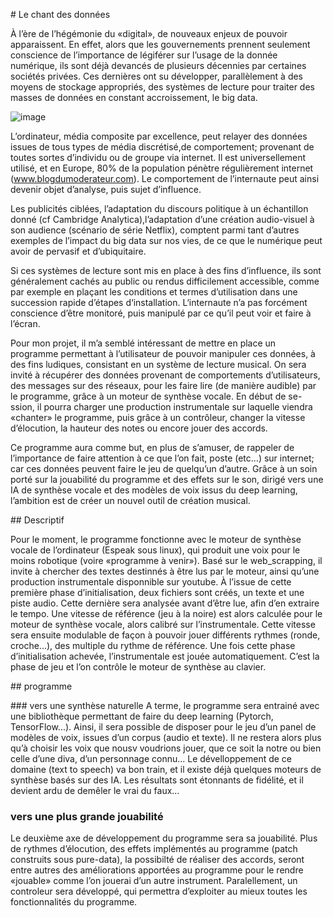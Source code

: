 # Le chant des données

À l’ère de l’hégémonie du «digital», de nouveaux enjeux de pouvoir
apparaissent. En effet, alors que les gouvernements prennent
seulement conscience de l’importance de légiférer sur l’usage de la
donnée numérique, ils sont déjà devancés de plusieurs décennies
par certaines sociétés privées. Ces dernières ont su développer,
parallèlement à des moyens de stockage appropriés, des systèmes
de lecture pour traiter des masses de données en constant
accroissement, le big data.

![image](http://localhost:3000/images/nicolas/chant.jpg)

L’ordinateur, média composite par excellence, peut relayer des
données issues de tous types de média discrétisé,de comportement;
provenant de toutes sortes d’individu ou de groupe via internet.
Il est universellement utilisé, et en Europe, 80% de la population
pénètre régulièrement internet (www.blogdumoderateur.com).
Le comportement de l’internaute peut ainsi devenir objet d’analyse,
puis sujet d’influence.

Les publicités ciblées, l’adaptation du discours politique à un
échantillon donné (cf Cambridge Analytica),l’adaptation d’une création
audio-visuel à son audience (scénario de série Netflix), comptent parmi
tant d’autres exemples de l’impact du big data sur nos vies, de ce que
le numérique peut avoir de pervasif et d’ubiquitaire.

Si ces systèmes de lecture sont mis en place à des fins d’influence,
ils sont généralement cachés au public ou rendus difficilement
accessible, comme par exemple en plaçant les conditions et termes
d’utilisation dans une succession rapide d’étapes d‘installation.
L‘internaute n’a pas forcément conscience d’être monitoré, puis
manipulé par ce qu’il peut voir et faire à l’écran.

Pour mon projet, il m’a semblé intéressant de mettre en place
un programme permettant à l’utilisateur de pouvoir manipuler ces
données, à des fins ludiques, consistant en un système de lecture
musical. On sera invité à récupérer des données
provenant de comportements d’utilisateurs, des messages sur des
réseaux, pour les faire lire (de manière audible) par le
programme, grâce à un moteur de synthèse vocale. En début de se-
ssion, il pourra charger une production instrumentale sur laquelle
viendra «chanter» le programme, puis grâce à un contrôleur,
changer la vitesse d’élocution, la hauteur des notes ou encore jouer
des accords.

Ce programme aura comme but, en plus de s’amuser, de
rappeler de l’importance de faire attention à ce que l’on fait,
poste (etc...) sur internet; car ces données peuvent faire le jeu de
quelqu’un d’autre. Grâce à un soin porté sur la jouabilité du
programme et des effets sur le son, dirigé vers une IA de
synthèse vocale et des modèles de voix issus du deep learning,
l’ambition est de créer un nouvel outil de création musical.

## Descriptif

Pour le moment, le programme fonctionne avec le moteur de
synthèse vocale de l’ordinateur (Espeak sous linux), qui produit
une voix pour le moins robotique (voire «programme à venir»).
Basé sur le web_scrapping, il invite à chercher des textes
destinnés à être lus par le moteur, ainsi qu’une production
instrumentale disponnible sur youtube. À l’issue de cette première
phase d’initialisation, deux fichiers sont créés, un texte
et une piste audio. Cette dernière sera analysée avant d’être
lue, afin d’en extraire le tempo.
Une vitesse de référence (jeu à la noire) est alors calculée pour
le moteur de synthèse vocale, alors calibré sur l’instrumentale.
Cette vitesse sera ensuite modulable de façon à pouvoir jouer
différents rythmes (ronde, croche...), des multiple du rythme
de référence.
Une fois cette phase d’initialisation achevée, l’instrumentale
est jouée automatiquement. C’est la phase de jeu et l’on
contrôle le moteur de synthèse au clavier.

## programme

### vers une synthèse naturelle
A terme, le programme sera entrainé avec une bibliothèque permettant
de faire du deep learning (Pytorch, TensorFlow...). Ainsi, il sera
possible de disposer pour le jeu d’un panel de modèles de voix,
issues d’un corpus (audio et texte). Il ne restera alors plus qu’à
choisir les voix que nousv voudrions jouer, que ce soit la notre ou
bien celle d’une diva, d’un personnage connu...
Le dévelloppement de ce domaine (text to speech) va bon train, et
il existe déjà quelques moteurs de synthèse basés sur des IA. Les
résultats sont étonnants de fidélité, et il devient ardu de demêler le
vrai du faux...

### vers une plus grande jouabilité
Le deuxième axe de développement du programme sera sa jouabilité.
Plus de rythmes d’élocution, des effets implémentés au programme
(patch construits sous pure-data), la possibilté de réaliser des accords,
seront entre autres des améliorations apportées au programme pour le
rendre «jouable» comme l’on jouerai d’un autre instrument.
Paralellement, un controleur sera développé, qui permettra d’exploiter
au mieux toutes les fonctionnalités du programme.